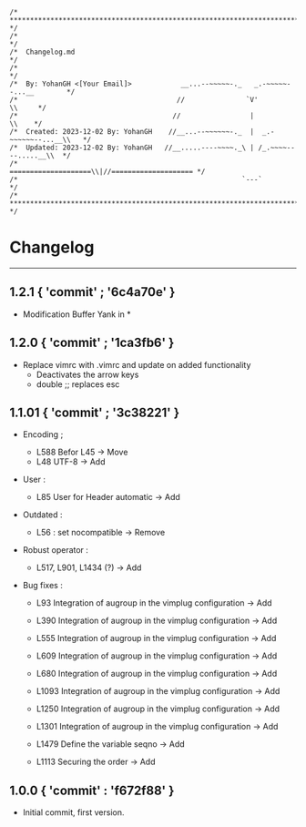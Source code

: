 ```
/* ******************************************************************************* */
/*                                                                                 */
/*  Changelog.md                                                                   */
/*                                                                                 */
/*  By: YohanGH <[Your Email]>            __...--~~~~~-._   _.-~~~~~--...__        */
/*                                       //               `V'               \\     */
/*                                      //                 |                 \\    */
/*  Created: 2023-12-02 By: YohanGH    //__...--~~~~~~-._  |  _.-~~~~~~--...__\\   */
/*  Updated: 2023-12-02 By: YohanGH   //__.....----~~~~._\ | /_.~~~~----.....__\\  */
/*                                   ====================\\|//==================== */
/*                                                       `---`                     */
/* ******************************************************************************* */
```

# Changelog

---

## 1.2.1 { 'commit' ; '6c4a70e' }

- Modification Buffer Yank in *

## 1.2.0 { 'commit' ; '1ca3fb6' }

- Replace vimrc with .vimrc and update on added functionality
    - Deactivates the arrow keys
    - double ;; replaces esc

## 1.1.01 { 'commit' ; '3c38221' }

- Encoding ;
    - L588 Befor L45 -> Move
    - L48 UTF-8 -> Add

- User :
    - L85 User for Header automatic -> Add

- Outdated :
    - L56 : set nocompatible -> Remove

- Robust operator :
    - L517, L901, L1434  (?) -> Add

- Bug fixes :
    - L93 Integration of augroup in the vimplug configuration -> Add
    - L390 Integration of augroup in the vimplug configuration -> Add
    - L555 Integration of augroup in the vimplug configuration -> Add
    - L609 Integration of augroup in the vimplug configuration -> Add
    - L680 Integration of augroup in the vimplug configuration -> Add
    - L1093 Integration of augroup in the vimplug configuration -> Add
    - L1250 Integration of augroup in the vimplug configuration -> Add
    - L1301 Integration of augroup in the vimplug configuration -> Add

    - L1479 Define the variable seqno -> Add
    - L1113 Securing the order -> Add

## 1.0.0 { 'commit' : 'f672f88' }

- Initial commit, first version. 
